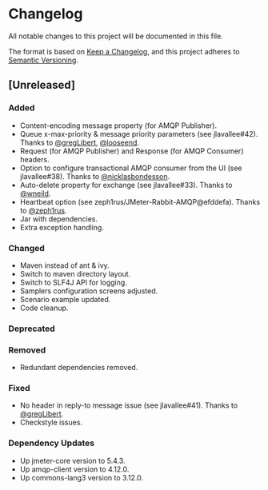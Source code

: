 # Changelog

All notable changes to this project will be documented in this file.

The format is based on [Keep a Changelog](https://keepachangelog.com/en/1.0.0/),
and this project adheres to [Semantic Versioning](https://semver.org/spec/v2.0.0.html).

## [Unreleased]

### Added

* Content-encoding message property (for AMQP Publisher).
* Queue x-max-priority & message priority parameters (see jlavallee#42). Thanks to [@gregLibert](https://github.com/gregLibert), [@looseend](https://github.com/looseend).
* Request (for AMQP Publisher) and Response (for AMQP Consumer) headers.
* Option to configure transactional AMQP consumer from the UI (see jlavallee#38). Thanks to [@nicklasbondesson](https://github.com/nicklasbondesson).
* Auto-delete property for exchange (see jlavallee#33). Thanks to [@wneild](https://github.com/wneild).
* Heartbeat option (see zeph1rus/JMeter-Rabbit-AMQP@efddefa). Thanks to [@zeph1rus](https://github.com/zeph1rus).
* Jar with dependencies.
* Extra exception handling.

### Changed

* Maven instead of ant & ivy.
* Switch to maven directory layout.
* Switch to SLF4J API for logging.
* Samplers configuration screens adjusted.
* Scenario example updated.
* Code cleanup.

### Deprecated

### Removed

* Redundant dependencies removed.

### Fixed

* No header in reply-to message issue (see jlavallee#41). Thanks to [@gregLibert](https://github.com/gregLibert).
* Checkstyle issues.

### Dependency Updates

* Up jmeter-core version to 5.4.3.
* Up amqp-client version to 4.12.0.
* Up commons-lang3 version to 3.12.0.
